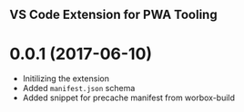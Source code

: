 ## VS Code Extension for PWA Tooling

<a name="0.0.1"></a>
# 0.0.1 (2017-06-10)

* Initilizing the extension
* Added `manifest.json` schema
* Added snippet for precache manifest from worbox-build
